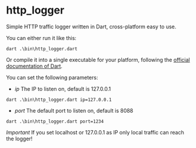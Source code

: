 # http_logger
Simple HTTP traffic logger written in Dart, cross-platform easy to use.

You can either run it like this:

```
dart .\bin\http_logger.dart
```

Or compile it into a single executable for your platform, following the [official documentation of Dart](https://dart.dev/tools/dart-compile).

You can set the following parameters:

* *ip* The IP to listen on, default is 127.0.0.1

```
dart .\bin\http_logger.dart ip=127.0.0.1
```

* *port* The default port to listen on, default is 8088
```
dart .\bin\http_logger.dart port=1234
```

*Important*
If you set localhost or 127.0.0.1 as IP only local traffic can reach the logger!

